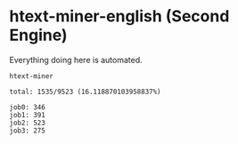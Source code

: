 # htext-miner-english (Second Engine)

Everything doing here is automated.

```
htext-miner

total: 1535/9523 (16.118870103958837%)

job0: 346
job1: 391
job2: 523
job3: 275
```